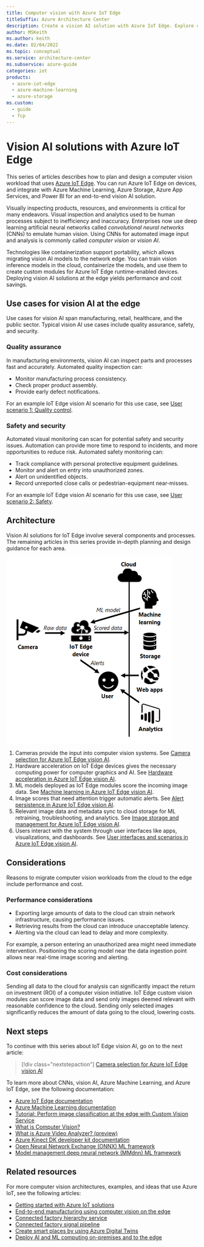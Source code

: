 ```yaml
---
title: Computer vision with Azure IoT Edge
titleSuffix: Azure Architecture Center
description: Create a vision AI solution with Azure IoT Edge. Explore computer vision hardware, machine learning and storage requirements, alerting, and user interfaces.
author: MSKeith
ms.author: keith
ms.date: 02/04/2022
ms.topic: conceptual
ms.service: architecture-center
ms.subservice: azure-guide
categories: iot
products:
  - azure-iot-edge
  - azure-machine-learning
  - azure-storage
ms.custom:
  - guide
  - fcp
---
```


# Vision AI solutions with Azure IoT Edge

This series of articles describes how to plan and design a computer vision workload that uses [Azure IoT Edge](https://azure.microsoft.com/services/iot-edge). You can run Azure IoT Edge on devices, and integrate with Azure Machine Learning, Azure Storage, Azure App Services, and Power BI for an end-to-end vision AI solution.

Visually inspecting products, resources, and environments is critical for many endeavors. Visual inspection and analytics used to be human processes subject to inefficiency and inaccuracy. Enterprises now use deep learning artificial neural networks called *convolutional neural networks* (CNNs) to emulate human vision. Using CNNs for automated image input and analysis is commonly called *computer vision* or *vision AI*.

Technologies like containerization support portability, which allows migrating vision AI models to the network edge. You can train vision inference models in the cloud, containerize the models, and use them to create custom modules for Azure IoT Edge runtime-enabled devices. Deploying vision AI solutions at the edge yields performance and cost savings.

## Use cases for vision AI at the edge

Use cases for vision AI span manufacturing, retail, healthcare, and the public sector. Typical vision AI use cases include quality assurance, safety, and security.

### Quality assurance

In manufacturing environments, vision AI can inspect parts and processes fast and accurately. Automated quality inspection can:

- Monitor manufacturing process consistency.
- Check proper product assembly.
- Provide early defect notifications.

For an example IoT Edge vision AI scenario for this use case, see [User scenario 1: Quality control](user-interface.md#user-scenario-1-quality-control).

### Safety and security

Automated visual monitoring can scan for potential safety and security issues. Automation can provide more time to respond to incidents, and more opportunities to reduce risk. Automated safety monitoring can:

- Track compliance with personal protective equipment guidelines.
- Monitor and alert on entry into unauthorized zones.
- Alert on unidentified objects.
- Record unreported close calls or pedestrian-equipment near-misses.

For an example IoT Edge vision AI scenario for this use case, see [User scenario 2: Safety](user-interface.md#user-scenario-2-safety).

## Architecture

Vision AI solutions for IoT Edge involve several components and processes. The remaining articles in this series provide in-depth planning and design guidance for each area.

![Diagram that shows the basic components of an IoT Edge vision AI solution.](./images/iot-edge-architecture.png)

1. Cameras provide the input into computer vision systems. See [Camera selection for Azure IoT Edge vision AI](./camera.md).
1. Hardware acceleration on IoT Edge devices gives the necessary computing power for computer graphics and AI. See [Hardware acceleration in Azure IoT Edge vision AI](./hardware.md).
1. ML models deployed as IoT Edge modules score the incoming image data. See [Machine learning in Azure IoT Edge vision AI](./machine-learning.md).
1. Image scores that need attention trigger automatic alerts. See [Alert persistence in Azure IoT Edge vision AI](./alerts.md).
1. Relevant image data and metadata sync to cloud storage for ML retraining, troubleshooting, and analytics. See [Image storage and management for Azure IoT Edge vision AI](./image-storage.md).
1. Users interact with the system through user interfaces like apps, visualizations, and dashboards. See [User interfaces and scenarios in Azure IoT Edge vision AI](./user-interface.md).

## Considerations

Reasons to migrate computer vision workloads from the cloud to the edge include performance and cost.

### Performance considerations

- Exporting large amounts of data to the cloud can strain network infrastructure, causing performance issues.
- Retrieving results from the cloud can introduce unacceptable latency.
- Alerting via the cloud can lead to delay and more complexity.

For example, a person entering an unauthorized area might need immediate intervention. Positioning the scoring model near the data ingestion point allows near real-time image scoring and alerting.

### Cost considerations

Sending all data to the cloud for analysis can significantly impact the return on investment (ROI) of a computer vision initiative. IoT Edge custom vision modules can score image data and send only images deemed relevant with reasonable confidence to the cloud. Sending only selected images significantly reduces the amount of data going to the cloud, lowering costs.

## Next steps

To continue with this series about IoT Edge vision AI, go on to the next article:

> [!div class="nextstepaction"]
> [Camera selection for Azure IoT Edge vision AI](./camera.md)

To learn more about CNNs, vision AI, Azure Machine Learning, and Azure IoT Edge, see the following documentation:

- [Azure IoT Edge documentation](/azure/iot-edge)
- [Azure Machine Learning documentation](/azure/machine-learning)
- [Tutorial: Perform image classification at the edge with Custom Vision Service](/azure/iot-edge/tutorial-deploy-custom-vision)
- [What is Computer Vision?](/azure/cognitive-services/computer-vision/overview)
- [What is Azure Video Analyzer? (preview)](/azure/azure-video-analyzer/video-analyzer-docs/overview)
- [Azure Kinect DK developer kit documentation](/azure/kinect-dk)
- [Open Neural Network Exchange (ONNX) ML framework](https://onnx.ai)
- [Model management deep neural network (MMdnn) ML framework](https://github.com/Microsoft/MMdnn)

## Related resources

For more computer vision architectures, examples, and ideas that use Azure IoT, see the following articles:

- [Getting started with Azure IoT solutions](../../reference-architectures/iot/iot-architecture-overview.yml)
- [End-to-end manufacturing using computer vision on the edge](../../reference-architectures/ai/end-to-end-smart-factory.yml)
- [Connected factory hierarchy service](../../solution-ideas/articles/connected-factory-hierarchy-service.yml)
- [Connected factory signal pipeline](../../example-scenario/iot/connected-factory-signal-pipeline.yml)
- [Create smart places by using Azure Digital Twins](../../example-scenario/iot/smart-places.yml)
- [Deploy AI and ML computing on-premises and to the edge](../../hybrid/deploy-ai-ml-azure-stack-edge.yml)
